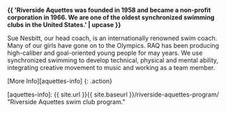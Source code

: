 **{{ 'Riverside Aquettes was founded in 1958 and became a non-profit corporation in 1966. We are one of the oldest synchronized swimming clubs in the United States.' | upcase }}**  

Sue Nesbitt, our head coach, is an internationally renowned swim coach. Many of our girls have gone on to the Olympics. RAQ has been producing high-caliber and goal-oriented young people for may years. We use synchronized swimming to develop technical, physical and mental ability, integrating creative movement to music and working as a team member.  

[More Info][aquettes-info]
{: .action}  

[aquettes-info]: {{ site.url }}{{ site.baseurl }}/riverside-aquettes-program/ "Riverside Aquettes swim club program."  
